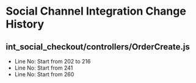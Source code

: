 # Social Channel Integration Change History
## int_social_checkout/controllers/OrderCreate.js
- Line No: Start from 202 to 216
- Line No: Start from 241
- Line No: Start from 260
